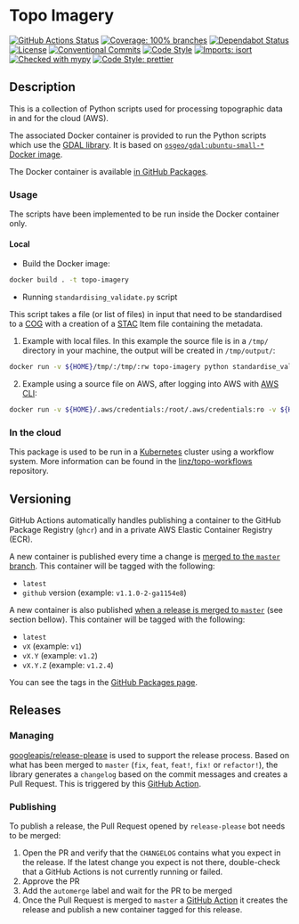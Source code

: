 # Topo Imagery

[![GitHub Actions Status](https://github.com/linz/topo-imagery/workflows/Build/badge.svg)](https://github.com/linz/topo-imagery/actions)
[![Coverage: 100% branches](https://img.shields.io/badge/Coverage-100%25%20branches-brightgreen.svg)](https://pytest.org/)
[![Dependabot Status](https://badgen.net/badge/Dependabot/enabled?labelColor=2e3a44&color=blue)](https://github.com/linz/topo-imagery/network/updates)
[![License](https://badgen.net/github/license/linz/topo-imagery?labelColor=2e3a44&label=License)](https://github.com/linz/topo-imagery/blob/master/LICENSE)
[![Conventional Commits](https://badgen.net/badge/Commits/conventional?labelColor=2e3a44&color=EC5772)](https://conventionalcommits.org)
[![Code Style](https://badgen.net/badge/Code%20Style/black?labelColor=2e3a44&color=000000)](https://github.com/psf/black)
[![Imports: isort](https://img.shields.io/badge/%20imports-isort-%231674b1?style=flat&labelColor=2e3a44)](https://pycqa.github.io/isort/)
[![Checked with mypy](http://www.mypy-lang.org/static/mypy_badge.svg)](http://mypy-lang.org/)
[![Code Style: prettier](https://img.shields.io/badge/code_style-prettier-ff69b4.svg)](https://github.com/prettier/prettier)

## Description

This is a collection of Python scripts used for processing topographic data in and for the cloud (AWS).

The associated Docker container is provided to run the Python scripts which use the [GDAL library](https://gdal.org/). It is based on [`osgeo/gdal:ubuntu-small-*` Docker image](https://github.com/OSGeo/gdal/pkgs/container/gdal).

The Docker container is available [in GitHub Packages](https://github.com/linz/topo-imagery/pkgs/container/topo-imagery).

### Usage

The scripts have been implemented to be run inside the Docker container only.

#### Local

- Build the Docker image:

```bash
docker build . -t topo-imagery
```

- Running `standardising_validate.py` script

This script takes a file (or list of files) in input that need to be standardised to a [COG](https://www.cogeo.org/) with a creation of a [STAC](https://stacspec.org/) Item file containing the metadata.

1. Example with local files. In this example the source file is in a `/tmp/` directory in your machine, the output will be created in `/tmp/output/`:

```bash
docker run -v ${HOME}/tmp/:/tmp/:rw topo-imagery python standardise_validate.py --preset webp --source /tmp/file_to_standardise.tiff --scale None --collection-id 123 --start-datetime 2023-01-01 --end-datetime 2023-01-01 --target /tmp/output/ --source-epsg 2193 --target-epsg 2193'
```

2. Example using a source file on AWS, after logging into AWS with [AWS CLI](https://aws.amazon.com/cli/):

```bash
docker run -v ${HOME}/.aws/credentials:/root/.aws/credentials:ro -v ${HOME}/tmp/:/tmp/:rw -e AWS_PROFILE topo-imagery python standardise_validate.py --preset webp --source s3://bucket/file_to_standardise.tiff --scale None --collection-id 123 --start-datetime 2023-01-01 --end-datetime 2023-01-01 --target /tmp/output/ --source-epsg 2193 --target-epsg 2193'
```

### In the cloud

This package is used to be run in a [Kubernetes](https://kubernetes.io/) cluster using a workflow system. More information can be found in the [linz/topo-workflows](https://github.com/linz/topo-workflows) repository.

## Versioning

GitHub Actions automatically handles publishing a container to the GitHub Package Registry (`ghcr`) and in a private AWS Elastic Container Registry (ECR).

A new container is published every time a change is [merged to the `master` branch](https://github.com/linz/topo-imagery/blob/master/.github/workflows/containers.yml). This container will be tagged with the following:

- `latest`
- `github` version (example: `v1.1.0-2-ga1154e8`)

A new container is also published [when a release is merged to `master`](https://github.com/linz/topo-imagery/blob/master/.github/workflows/release-please.yml) (see section bellow). This container will be tagged with the following:

- `latest`
- `vX` (example: `v1`)
- `vX.Y` (example: `v1.2`)
- `vX.Y.Z` (example: `v1.2.4`)

You can see the tags in the [GitHub Packages page](https://github.com/linz/topo-imagery/pkgs/container/topo-imagery).

## Releases

### Managing

[googleapis/release-please](https://github.com/googleapis/release-please) is used to support the release process.
Based on what has been merged to `master` (`fix`, `feat`, `feat!`, `fix!` or `refactor!`), the library generates a `changelog` based on the commit messages and creates a Pull Request. This is triggered by this [GitHub Action](https://github.com/linz/topo-imagery/blob/master/.github/workflows/release-please.yml).

### Publishing

To publish a release, the Pull Request opened by `release-please` bot needs to be merged:

1. Open the PR and verify that the `CHANGELOG` contains what you expect in the release. If the latest change you expect is not there, double-check that a GitHub Actions is not currently running or failed.
2. Approve the PR
3. Add the `automerge` label and wait for the PR to be merged
4. Once the Pull Request is merged to `master` a [GitHub Action](https://github.com/linz/topo-imagery/blob/master/.github/workflows/release-please.yml) it creates the release and publish a new container tagged for this release.
